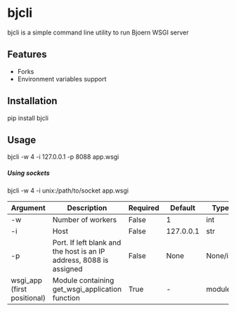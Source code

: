 # bjcli

bjcli is a simple command line utility to run Bjoern WSGI server

## Features

- Forks
- Environment variables support

## Installation 
pip install bjcli

## Usage
bjcli -w 4 -i 127.0.0.1 -p 8088 app.wsgi

##### Using sockets

bjcli -w 4 -i unix:/path/to/socket app.wsgi

| Argument | Description | Required | Default | Type |
| ------ | ------ | ------ | ------ | ------ |
| -w | Number of workers | False | 1 | int
| -i | Host | False | 127.0.0.1 | str
| -p | Port. If left blank and the host is an IP address, 8088 is assigned | False | None | None/int
| wsgi_app (first positional) | Module containing get_wsgi_application function | True | - | module

